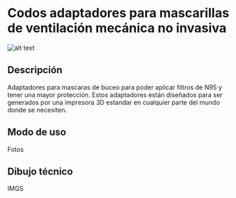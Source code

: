 # Codos adaptadores para mascarillas de ventilación mecánica no invasiva


![alt text](https://user-images.githubusercontent.com/66433884/83801627-76a40080-a677-11ea-8661-da71d856db8a.png)

## Descripción

Adaptadores para mascaras de buceo para poder aplicar filtros de N95 y tener una mayor protección. Estos adaptadores están diseñados para ser generados por una impresora 3D estandar en cualquier parte del mundo donde se necesiten.

## Modo de uso

Fotos

## Dibujo técnico

IMGS
